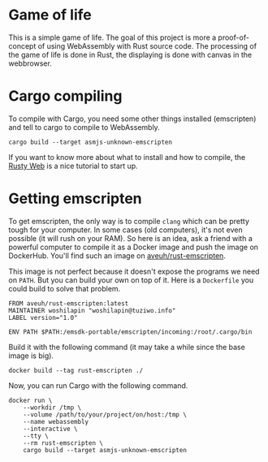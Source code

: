 Game of life
============

This is a simple game of life.  The goal of this project is more a
proof-of-concept of using WebAssembly with Rust source code.  The processing of
the game of life is done in Rust, the displaying is done with canvas in the
webbrowser.

# Cargo compiling
To compile with Cargo, you need some other things installed (emscripten) and
tell to cargo to compile to WebAssembly.

```
cargo build --target asmjs-unknown-emscripten
```

If you want to know more about what to install and how to compile, the [Rusty
Web](https://www.gitbook.com/book/davidmcneil/the-rusty-web/details) is a nice
tutorial to start up.

# Getting emscripten
To get emscripten, the only way is to compile `clang` which can be pretty tough
for your computer.  In some cases (old computers), it's not even possible (it
will rush on your RAM).  So here is an idea, ask a friend with a powerful
computer to compile it as a Docker image and push the image on DockerHub.
You'll find such an image on
[aveuh/rust-emscripten](https://hub.docker.com/r/aveuh/rust-emscripten/).

This image is not perfect because it doesn't expose the programs we need on
`PATH`.  But you can build your own on top of it.  Here is a `Dockerfile` you
could build to solve that problem.

```
FROM aveuh/rust-emscripten:latest
MAINTAINER woshilapin "woshilapin@tuziwo.info"
LABEL version="1.0"

ENV PATH $PATH:/emsdk-portable/emscripten/incoming:/root/.cargo/bin
```

Build it with the following command (it may take a while since the base image is
big).

    docker build --tag rust-emscripten ./

Now, you can run Cargo with the following command.
```
docker run \
	--workdir /tmp \
	--volume /path/to/your/project/on/host:/tmp \
	--name webassembly
	--interactive \
	--tty \
	--rm rust-emscripten \
	cargo build --target asmjs-unknown-emscripten
```

